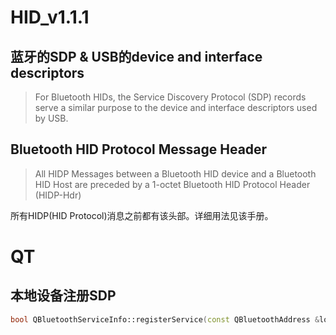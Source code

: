 # HID_v1.1.1

## 蓝牙的SDP & USB的device and interface descriptors

> For Bluetooth HIDs, the Service Discovery Protocol (SDP) records serve a similar purpose to the device and interface descriptors used by USB.

## Bluetooth HID Protocol Message Header

> All HIDP Messages between a Bluetooth HID device and a Bluetooth HID Host are preceded by a 1-octet Bluetooth HID Protocol Header (HIDP-Hdr)

所有HIDP(HID Protocol)消息之前都有该头部。详细用法见该手册。

# QT

## 本地设备注册SDP

```c++
bool QBluetoothServiceInfo::registerService(const QBluetoothAddress &localAdapter = QBluetoothAddress())
```

